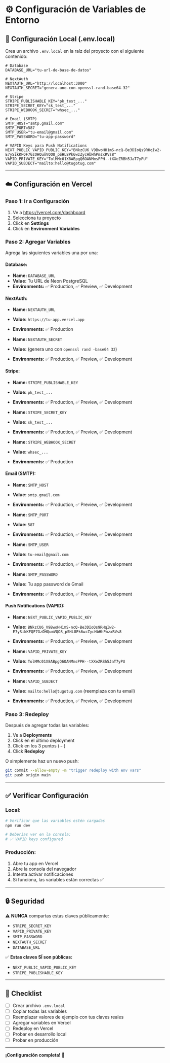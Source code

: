 # ⚙️ Configuración de Variables de Entorno

## 🔧 Configuración Local (.env.local)

Crea un archivo `.env.local` en la raíz del proyecto con el siguiente contenido:

```env
# Database
DATABASE_URL="tu-url-de-base-de-datos"

# NextAuth
NEXTAUTH_URL="http://localhost:3000"
NEXTAUTH_SECRET="genera-uno-con-openssl-rand-base64-32"

# Stripe
STRIPE_PUBLISHABLE_KEY="pk_test_..."
STRIPE_SECRET_KEY="sk_test_..."
STRIPE_WEBHOOK_SECRET="whsec_..."

# Email (SMTP)
SMTP_HOST="smtp.gmail.com"
SMTP_PORT=587
SMTP_USER="tu-email@gmail.com"
SMTP_PASSWORD="tu-app-password"

# VAPID Keys para Push Notifications
NEXT_PUBLIC_VAPID_PUBLIC_KEY="BNkzCU6_V9BwoHH1mS-ncQ-Be3DIoQs9RHqIw2-E7ySikKFQF7GzOHQumVQO8_pSHL8Pk6wzZycHbHhPmzxRVs8"
VAPID_PRIVATE_KEY="TolMMc01X8ABpgQ6OANMmsPPH--tXXeZRBh5JaT7yPU"
VAPID_SUBJECT="mailto:hello@tugotug.com"
```

---

## ☁️ Configuración en Vercel

### **Paso 1: Ir a Configuración**
1. Ve a https://vercel.com/dashboard
2. Selecciona tu proyecto
3. Click en **Settings**
4. Click en **Environment Variables**

### **Paso 2: Agregar Variables**

Agrega las siguientes variables una por una:

#### **Database:**
- **Name:** `DATABASE_URL`
- **Value:** Tu URL de Neon PostgreSQL
- **Environments:** ✅ Production, ✅ Preview, ✅ Development

#### **NextAuth:**
- **Name:** `NEXTAUTH_URL`
- **Value:** `https://tu-app.vercel.app`
- **Environments:** ✅ Production

- **Name:** `NEXTAUTH_SECRET`
- **Value:** (genera uno con `openssl rand -base64 32`)
- **Environments:** ✅ Production, ✅ Preview, ✅ Development

#### **Stripe:**
- **Name:** `STRIPE_PUBLISHABLE_KEY`
- **Value:** `pk_test_...`
- **Environments:** ✅ Production, ✅ Preview, ✅ Development

- **Name:** `STRIPE_SECRET_KEY`
- **Value:** `sk_test_...`
- **Environments:** ✅ Production, ✅ Preview, ✅ Development

- **Name:** `STRIPE_WEBHOOK_SECRET`
- **Value:** `whsec_...`
- **Environments:** ✅ Production

#### **Email (SMTP):**
- **Name:** `SMTP_HOST`
- **Value:** `smtp.gmail.com`
- **Environments:** ✅ Production, ✅ Preview, ✅ Development

- **Name:** `SMTP_PORT`
- **Value:** `587`
- **Environments:** ✅ Production, ✅ Preview, ✅ Development

- **Name:** `SMTP_USER`
- **Value:** `tu-email@gmail.com`
- **Environments:** ✅ Production, ✅ Preview, ✅ Development

- **Name:** `SMTP_PASSWORD`
- **Value:** Tu app password de Gmail
- **Environments:** ✅ Production, ✅ Preview, ✅ Development

#### **Push Notifications (VAPID):**
- **Name:** `NEXT_PUBLIC_VAPID_PUBLIC_KEY`
- **Value:** `BNkzCU6_V9BwoHH1mS-ncQ-Be3DIoQs9RHqIw2-E7ySikKFQF7GzOHQumVQO8_pSHL8Pk6wzZycHbHhPmzxRVs8`
- **Environments:** ✅ Production, ✅ Preview, ✅ Development

- **Name:** `VAPID_PRIVATE_KEY`
- **Value:** `TolMMc01X8ABpgQ6OANMmsPPH--tXXeZRBh5JaT7yPU`
- **Environments:** ✅ Production, ✅ Preview, ✅ Development

- **Name:** `VAPID_SUBJECT`
- **Value:** `mailto:hello@tugotug.com` (reemplaza con tu email)
- **Environments:** ✅ Production, ✅ Preview, ✅ Development

### **Paso 3: Redeploy**

Después de agregar todas las variables:

1. Ve a **Deployments**
2. Click en el último deployment
3. Click en los 3 puntos (⋯)
4. Click **Redeploy**

O simplemente haz un nuevo push:
```bash
git commit --allow-empty -m "trigger redeploy with env vars"
git push origin main
```

---

## ✅ Verificar Configuración

### **Local:**
```bash
# Verificar que las variables estén cargadas
npm run dev

# Deberías ver en la consola:
# ✅ VAPID keys configured
```

### **Producción:**
1. Abre tu app en Vercel
2. Abre la consola del navegador
3. Intenta activar notificaciones
4. Si funciona, las variables están correctas ✅

---

## 🔒 Seguridad

⚠️ **NUNCA** compartas estas claves públicamente:
- `STRIPE_SECRET_KEY`
- `VAPID_PRIVATE_KEY`
- `SMTP_PASSWORD`
- `NEXTAUTH_SECRET`
- `DATABASE_URL`

✅ **Estas claves SÍ son públicas:**
- `NEXT_PUBLIC_VAPID_PUBLIC_KEY`
- `STRIPE_PUBLISHABLE_KEY`

---

## 📝 Checklist

- [ ] Crear archivo `.env.local`
- [ ] Copiar todas las variables
- [ ] Reemplazar valores de ejemplo con tus claves reales
- [ ] Agregar variables en Vercel
- [ ] Redeploy en Vercel
- [ ] Probar en desarrollo local
- [ ] Probar en producción

---

**¡Configuración completa!** 🎉
